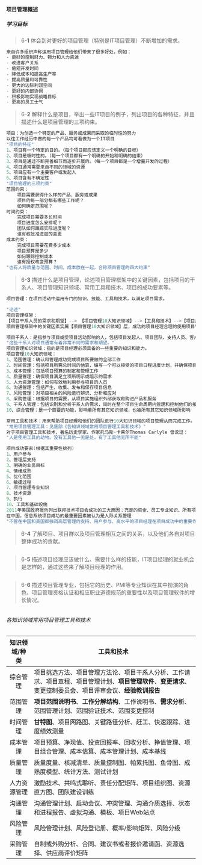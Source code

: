 #### 项目管理概述

##### 学习目标

> 6-<b>1</b> 体会到对更好的项目管理（特别是IT项目管理）不断增加的需求。

```c
来自许多组织声称运用项目管理给他们带来了很多好处，例如：
- 更好的控制财力、物力和人力资源
- 改进客户关系
- 缩短开发时间
- 降低成本和提高生产率
- 提高质量和可靠性
- 更大的边际利润空间
- 更好的内部协调
- 积极影响实现战略目标
- 更高的员工士气
```

> 6-<b>2</b> 解释什么是项目，举出一些IT项目的例子，列出项目的各种特征，并且描述什么是项目管理的三项约束。
```c
项目：为创造一个特定的产品、服务或成果而采取的临时性的努力
以往工作经历中做的每一个产品均可看做为一个IT项目
"项目的特征"
1、项目有一个特定的目的。（每个项目都应该定义一个明确的目标）
2、项目是临时性的。（每一个项目都有一个明确的开始和明确的结束）
3、项目是通过不断完善细节而逐步开展的。（每一个项目都是一个增量开发的过程）
4、项目通常需要来自不同的领域的资源
5、项目应有一个主要客户或发起人
6、项目含有不确定性
"项目管理的三项约束"
范围约束：
    项目需要获得什么样的产品、服务或成果
    项目的每一部分都有哪些工作呢？
    如何确定范围呢？
时间约束：
    完成项目需要多长时间
    项目进度怎么安排呢？
    团队如何跟踪实际进度呢？
    谁有权批准进度的变更
成本约束：
    完成项目需要花费多少成本
    项目预算是多少
    如何跟踪控制成本
    谁有授权改变预算？
"也有人将质量与范围、时间、成本放在一起，合称项目管理的四大约束"

```
> 6-<b>3</b> 描述什么是项目管理，论述项目管理框架中的关键因素，包括项目的干系人、项目管理知识领域、常用工具和技术、项目的成功要素等。
```c
项目管理：在项目活动中运用专门的知识、技能、工具和技术，以满足项目需求。

"论述"
项目管理框架：
【项目干系人员的需求和期望】--> 【项目管理10大知识领域】-->【工具和技术】-->【项目成功】-->【成功项目组合】-->【企业成功】
项目管理框架中的关键因素实属【项目管理10大知识领域】层，成功的项目经理合理的使用项目管理知识领域技能可有效保障项目成功。

项目干系人：是指参与项目或受项目活动影响的人，包括项目发起人、项目团队、支持人员、客户、使用者、供应商，甚至是项目反对者。
"这些干系人对项目通常有着非常不同的需求和期望。"
项目管理知识领域：指的是项目经理必须具备的一些重要的知识和能力。
项目管理10大知识领域：
1、范围管理：确认和管理成功完成项目所要做的全部工作
2、时间管理：包括项目所需总时间的估算，编写一个可以接受的项目日程进度计划，并确保项目按时完工
3、成本管理：包括项目预算的制定和管理工作
4、质量管理：确保项目满足立项所明示或暗示的需求
5、人力资源管理：如何有效地利用参与项目的人员
6、沟通管理：包括产生、收集、发布和保存项目信息
7、风险管理：对项目相关的风险进行辨识、分析和应对
8、采购管理：根据项目的需要，从项目实施组织外部获取和购进产品和服务
9、干系人管理：包括识别和分析干系人的需求，同时在整个项目生命周期内管理和控制他们的接触
10、综合管理：是一个首要的功能，影响着所有其它知识领域，也被所有其它知识领域所影响

常用工具和技术：用来帮助项目经理和他们的团队进行10大知识领域的项目管理从而完成工作。
"常用项目管理工具：见底部《各知识领域常用项目管理工具和技术》"
对于项目管理工具和技术，著名历史学家、作家托马斯·卡莱尔Thomas Carlyle 曾说过：
"人是使用工具的动物。没有工具他一无是处，有了工具他无所不能"

项目成功要素(根据其重要性排列)
1、用户参与
2、管理层支持
3、明确的业务目标
4、情绪成熟
5、优化范围
6、敏捷过程
7、项目管理专业知识
8、技术资源
9、执行
10、工具和基础设施
2011年美国政府报告列出联邦技术项目会成功的三大原因：充足的资金、员工专业知识、所有项目干系人参与
在中国，信息系统项目成功的最重要因素被认为是人际关系管理
"不管在中国和美国都强调高层管理的支持、用户参与、高水平的项目经理在项目成功中的重要作用。"
```
> 6-<b>4</b> 了解项目、项目群以及项目管理相互之间的关系，以及他们各自对项目整体成功的贡献。
```

```
> 6-<b>5</b> 描述项目经理应该做什么、需要什么样的技能，IT项目经理的就业机会是怎样的，通过这些来了解项目经理的作用。
```

```
> 6-<b>6</b> 描述项目管理专业，包括它的历史、PMI等专业知识在其中扮演的角色、项目管理资格认证和相应职业道德规范的重要性以及项目管理软件的增长情况。
```

```

###### 各知识领域常用项目管理工具和技术
| 知识领域/种类 | 工具和技术 |
|:----:| ---- |
|综合管理| 项目挑选方法、项目管理方法论、项目干系人分析、工作请求、项目章程、项目管理计划、**项目管理软件**、**变更请求**、变更控制委员会、项目评审会议、**经验教训报告**| 
|范围管理|**项目范围说明书**、**工作分解结构**、工作说明书、**需求分析**、范围管理计划、范围验证技术、范围变更控制|
|时间管理|**甘特图**、项目网路图、关键路径分析、赶工、快速跟踪、进度绩效测量|
|成本管理|项目预算、净现值、投资回报率、回收分析、挣值管理、项目组合管理、成本估算、成本管理计划、成本基线|
|质量管理|质量度量、核减清单、质量控制图、帕累托图、鱼骨图、成熟度模型、统计方法、测试计划|
|人力资源管理|激励技术、共鸣式聆听、责任分配矩阵、项目组织图、资源直方图、团队建设训练|
|沟通管理|沟通管理计划、启动会议、冲突管理、沟通介质选择、状态和进程报告、虚拟沟通、模板、项目Web站点|
|风险管理|风险管理计划、风险登记册、概率/影响矩阵、风险分级|
|采购管理|自制或外购分析、合同、建议书或者报价邀请函、资源选择、供应商评价矩阵|